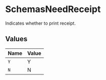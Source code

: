 # SchemasNeedReceipt

Indicates whether to print receipt.



## Values

| Name  | Value |
| ----- | ----- |
| `Y`   | Y     |
| `N`   | N     |